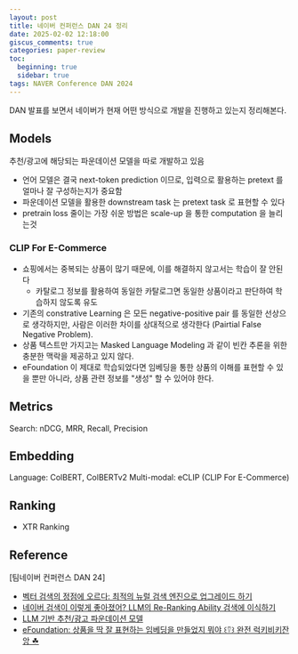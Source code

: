 ```yaml
---
layout: post
title: 네이버 컨퍼런스 DAN 24 정리
date: 2025-02-02 12:18:00
giscus_comments: true
categories: paper-review
toc:
  beginning: true
  sidebar: true
tags: NAVER Conference DAN 2024
---
```


DAN 발표를 보면서 네이버가 현재 어떤 방식으로 개발을 진행하고 있는지 정리해본다.

## Models

추천/광고에 해당되는 파운데이션 모델을 따로 개발하고 있음

- 언어 모델은 결국 next-token prediction 이므로, 입력으로 활용하는 pretext 를 얼마나 잘 구성하는지가 중요함
- 파운데이션 모델을 활용한 downstream task 는 pretext task 로 표현할 수 있다
- pretrain loss 줄이는 가장 쉬운 방법은 scale-up 을 통한 computation 을 늘리는것

### CLIP For E-Commerce

- 쇼핑에서는 중복되는 상품이 많기 때문에, 이를 해결하지 않고서는 학습이 잘 안된다
  - 카탈로그 정보를 활용하여 동일한 카탈로그면 동일한 상품이라고 판단하여 학습하지 않도록 유도
- 기존의 constrative Learning 은 모든 negative-positive pair 를 동일한 선상으로 생각하지만, 사람은 이러한 차이를 상대적으로 생각한다 (Pairtial False Negative Problem).
- 상품 텍스트만 가지고는 Masked Language Modeling 과 같이 빈칸 추론을 위한 충분한 맥락을 제공하고 있지 않다.
- eFoundation 이 제대로 학습되었다면 임베딩을 통한 상품의 이해를 표현할 수 있을 뿐만 아니라, 상품 관련 정보를 "생성" 할 수 있어야 한다.

## Metrics

Search: nDCG, MRR, Recall, Precision

## Embedding

Language: ColBERT, ColBERTv2
Multi-modal: eCLIP (CLIP For E-Commerce)


## Ranking

- XTR Ranking



## Reference

[팀네이버 컨퍼런스 DAN 24]

- [벡터 검색의 정점에 오르다: 최적의 뉴럴 검색 엔진으로 업그레이드 하기](https://tv.naver.com/v/67452264)
- [네이버 검색이 이렇게 좋아졌어? LLM의 Re-Ranking Ability 검색에 이식하기](https://tv.naver.com/v/67444172)
- [LLM 기반 추천/광고 파운데이션 모델](https://tv.naver.com/v/67445059)
- [eFoundation: 상품을 딱 잘 표현하는 임베딩을 만들었지 뭐야 ꒰⍢꒱ 완전 럭키비키잔앙 ☘︎](https://tv.naver.com/v/67444878)
